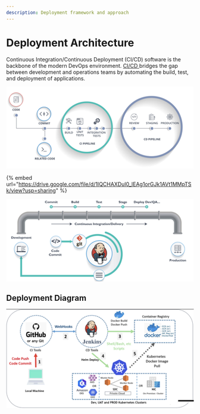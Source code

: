 ```yaml
---
description: Deployment framework and approach
---
```


# Deployment Architecture

Continuous Integration/Continuous Deployment (CI/CD) software is the backbone of the modern DevOps environment. [CI/CD ](../../guides/installation-guide/production-setup/ci-cd-set-up/)bridges the gap between development and operations teams by automating the build, test, and deployment of applications.&#x20;



![](<../../.gitbook/assets/image (97).png>)

{% embed url="https://drive.google.com/file/d/1IQCHAXDuI0_lEAg1orGJk1AVt1MMpTSk/view?usp=sharing" %}

![](<../../.gitbook/assets/image (89).png>)

## Deployment Diagram

![](<../../.gitbook/assets/image (11).png>)

